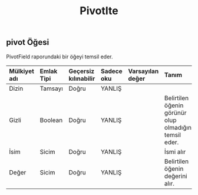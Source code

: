 ﻿---
title: PivotIte
second_title: Aspose.Cells Cloud Documen
type: docs
url: /tr/specification/model/pivotitem/
description: "Aspose.Cells Bulut modeli spesifikasyonu: PivotItem. Açma, oluşturma, düzenleme, bölme, birleştirme, karşılaştırma ve dönüştürme gibi özelliklerle Excel ve diğer elektronik tablo belgelerini zahmetsizce yönetin"
kwords: Excel, Office, Elektronik Tablo, Cloud REST API, PivotItem
weight: 50
---
## **pivot Öğesi**

 PivotField raporundaki bir öğeyi temsil eder.

| Mülkiyet adı| Emlak Tipi| Geçersiz kılınabilir| Sadece oku| Varsayılan değer| Tanım|
|:- |:- |:- |:- |:- |:- |
| Dizin| Tamsayı| Doğru| YANLIŞ|||
| Gizli| Boolean| Doğru| YANLIŞ|| Belirtilen öğenin görünür olup olmadığını temsil eder.|
| İsim| Sicim| Doğru| YANLIŞ|| İsmi alır|
| Değer| Sicim| Doğru| YANLIŞ|| Belirtilen öğenin değerini alır.|


